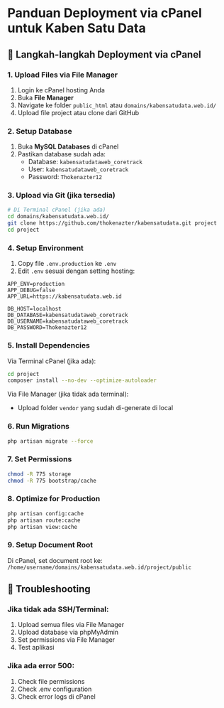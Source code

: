 # Panduan Deployment via cPanel untuk Kaben Satu Data

## 🎯 Langkah-langkah Deployment via cPanel

### 1. **Upload Files via File Manager**

1. Login ke cPanel hosting Anda
2. Buka **File Manager**
3. Navigate ke folder `public_html` atau `domains/kabensatudata.web.id/`
4. Upload file project atau clone dari GitHub

### 2. **Setup Database**

1. Buka **MySQL Databases** di cPanel
2. Pastikan database sudah ada:
   - Database: `kabensatudataweb_coretrack`
   - User: `kabensatudataweb_coretrack`
   - Password: `Thokenazter12`

### 3. **Upload via Git (jika tersedia)**

```bash
# Di Terminal cPanel (jika ada)
cd domains/kabensatudata.web.id/
git clone https://github.com/thokenazter/kabensatudata.git project
cd project
```

### 4. **Setup Environment**

1. Copy file `.env.production` ke `.env`
2. Edit `.env` sesuai dengan setting hosting:

```env
APP_ENV=production
APP_DEBUG=false
APP_URL=https://kabensatudata.web.id

DB_HOST=localhost
DB_DATABASE=kabensatudataweb_coretrack
DB_USERNAME=kabensatudataweb_coretrack
DB_PASSWORD=Thokenazter12
```

### 5. **Install Dependencies**

Via Terminal cPanel (jika ada):
```bash
cd project
composer install --no-dev --optimize-autoloader
```

Via File Manager (jika tidak ada terminal):
- Upload folder `vendor` yang sudah di-generate di local

### 6. **Run Migrations**

```bash
php artisan migrate --force
```

### 7. **Set Permissions**

```bash
chmod -R 775 storage
chmod -R 775 bootstrap/cache
```

### 8. **Optimize for Production**

```bash
php artisan config:cache
php artisan route:cache
php artisan view:cache
```

### 9. **Setup Document Root**

Di cPanel, set document root ke:
`/home/username/domains/kabensatudata.web.id/project/public`

## 🔧 Troubleshooting

### Jika tidak ada SSH/Terminal:
1. Upload semua files via File Manager
2. Upload database via phpMyAdmin
3. Set permissions via File Manager
4. Test aplikasi

### Jika ada error 500:
1. Check file permissions
2. Check .env configuration
3. Check error logs di cPanel